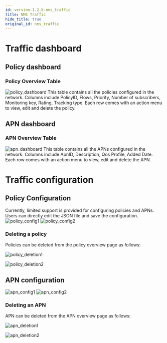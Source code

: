 ```yaml
---
id: version-1.2.X-nms_traffic
title: NMS Traffic
hide_title: true
original_id: nms_traffic
---
```


# Traffic dashboard

## Policy dashboard
### Policy Overview Table
![policy_dashboard](../../../docs/assets/nms/userguide/policy_overview.png)
This table contains all the policies configured in the network. Columns include PolicyID, Flows, Priority,  Number of subscribers, Monitoring key, Rating, Tracking type. Each row comes with an action menu to view, edit and delete the policy.


## APN dashboard
### APN Overview Table
![apn_dashboard](../../../docs/assets/nms/userguide/apn_overview.png)
This table contains all the APNs configured in the network. Columns include ApnID, Description, Qos Profile, Added Date. Each row comes with an action menu to view, edit and delete the APN.

# Traffic configuration

## Policy Configuration
Currently, limited support is provided for configuring policies and APNs. Users can directly edit the JSON file and save the configuration.
![policy_config1](../../../docs/assets/nms/userguide/policy_configuration_1.png)
![policy_config2](../../../docs/assets/nms/userguide/policy_configuration_2.png)

### Deleting a policy
Policies can be deleted from the policy overview page as follows:

![policy_deletion1](../../../docs/assets/nms/userguide/policy_remove_0.png)

![policy_deletion2](../../../docs/assets/nms/userguide/policy_remove_1.png)


## APN configuration
![apn_config1](../../../docs/assets/nms/userguide/apn_configuration.png)
![apn_config2](../../../docs/assets/nms/userguide/apn_configuration.png)

### Deleting an APN
APN can be deleted from the APN overview page as follows:

![apn_deletion1](../../../docs/assets/nms/userguide/apn_remove_0.png)

![apn_deletion2](../../../docs/assets/nms/userguide/apn_remove_1.png)
